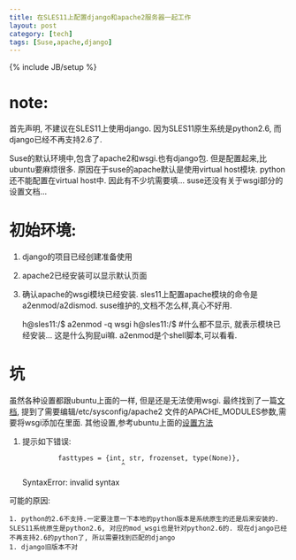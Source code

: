 ```yaml
---
title: 在SLES11上配置django和apache2服务器一起工作
layout: post
category: [tech]
tags: [Suse,apache,django]
---
```

{% include JB/setup %}
# note:
首先声明, 不建议在SLES11上使用django. 因为SLES11原生系统是python2.6, 而django已经不再支持2.6了.

Suse的默认环境中,包含了apache2和wsgi.也有django包. 但是配置起来,比ubuntu要麻烦很多.
原因在于suse的apache默认是使用virtual host模块. python还不能配置在virtual host中. 因此有不少坑需要填...
suse还没有关于wsgi部分的设置文档...


# 初始环境:
1. django的项目已经创建准备使用
1. apache2已经安装可以显示默认页面
1. 确认apache的wsgi模块已经安装. sles11上配置apache模块的命令是a2enmod/a2dismod. suse维护的,文档不怎么样,真心不好用.

    h@sles11:/$ a2enmod -q wsgi
    h@sles11:/$
    #什么都不显示, 就表示模块已经安装... 这是什么狗屁ui嘛. a2enmod是个shell脚本,可以看看.
   
# 坑
虽然各种设置都跟ubuntu上面的一样, 但是还是无法使用wsgi.
最终找到了一篇[文档](https://moinmo.in/HowTo/SUSELinuxEnterpriseQuick), 提到了需要编辑/etc/sysconfig/apache2 文件的APACHE_MODULES参数,需要将wsgi添加在里面.
其他设置,参考ubuntu上面的[设置方法](http://y0n1g.github.io/2016/12/apache-with-django-in-ubuntu)

1. 提示如下错误: 

                fasttypes = {int, str, frozenset, type(None)},
                                ^
    SyntaxError: invalid syntax


可能的原因:

    1. python的2.6不支持.一定要注意一下本地的python版本是系统原生的还是后来安装的. SLES11系统原生是python2.6, 对应的mod_wsgi也是针对python2.6的. 现在django已经不再支持2.6的python了, 所以需要找到匹配的django
    1. django旧版本不对

